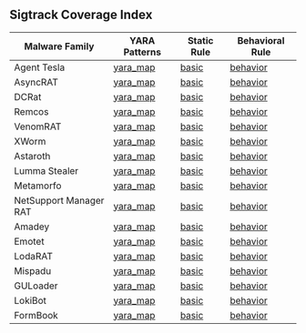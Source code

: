 ## Sigtrack Coverage Index

| Malware Family     | YARA Patterns | Static Rule | Behavioral Rule |
|--------------------|----------------|--------------|------------------|
| Agent Tesla        | [yara_map](./yara_map/agenttesla_yara_patterns.md) | [basic](https://github.com/Sab0x1D/ghostyara/blob/main/families/agenttesla_basic.yar) | [behavior](https://github.com/Sab0x1D/ghostyara/blob/main/ttps/agenttesla_behavior.yar) |
| AsyncRAT           | [yara_map](./yara_map/asyncrat_yara_patterns.md) | [basic](https://github.com/Sab0x1D/ghostyara/blob/main/families/asyncrat_basic.yar) | [behavior](https://github.com/Sab0x1D/ghostyara/blob/main/ttps/asyncrat_behavior.yar) |
| DCRat              | [yara_map](./yara_map/dcrat_yara_patterns.md) | [basic](https://github.com/Sab0x1D/ghostyara/blob/main/families/dcrat_basic.yar) | [behavior](https://github.com/Sab0x1D/ghostyara/blob/main/ttps/dcrat_behavior.yar) |
| Remcos | [yara_map](./yara_map/remcos_c2_patterns.md) | [basic](https://github.com/Sab0x1D/ghostyara/blob/main/families/remcos_basic.yar) | [behavior](https://github.com/Sab0x1D/ghostyara/blob/main/ttps/remcos_behavior.yar) |
| VenomRAT | [yara_map](./yara_map/venomrat_c2_patterns.md) | [basic](https://github.com/Sab0x1D/ghostyara/blob/main/families/venomrat_basic.yar) | [behavior](https://github.com/Sab0x1D/ghostyara/blob/main/ttps/venomrat_behavior.yar) |
| XWorm | [yara_map](./yara_map/xworm_yara_patterns.md) | [basic](https://github.com/Sab0x1D/ghostyara/blob/main/families/xworm_basic.yar) | [behavior](https://github.com/Sab0x1D/ghostyara/blob/main/ttps/xworm_behavior.yar) |
| Astaroth | [yara_map](./yara_map/astaroth_yara_patterns.md) | [basic](https://github.com/Sab0x1D/ghostyara/blob/main/families/astaroth_basic.yar) | [behavior](https://github.com/Sab0x1D/ghostyara/blob/main/ttps/astaroth_behavior.yar) |
| Lumma Stealer | [yara_map](./yara_map/lumma_yara_patterns.md) | [basic](https://github.com/Sab0x1D/ghostyara/blob/main/families/lumma_basic.yar) | [behavior](https://github.com/Sab0x1D/ghostyara/blob/main/ttps/lumma_behavior.yar) |
| Metamorfo | [yara_map](./yara_map/metamorfo_yara_patterns.md) | [basic](https://github.com/Sab0x1D/ghostyara/blob/main/families/metamorfo_basic.yar) | [behavior](https://github.com/Sab0x1D/ghostyara/blob/main/ttps/metamorfo_behavior.yar) |
| NetSupport Manager RAT | [yara_map](./yara_map/netsupport_yara_patterns.md) | [basic](https://github.com/Sab0x1D/ghostyara/blob/main/families/netsupport_basic.yar) | [behavior](https://github.com/Sab0x1D/ghostyara/blob/main/ttps/netsupport_behavior.yar) |
| Amadey | [yara_map](./yara_map/amadey_yara_patterns.md) | [basic](https://github.com/Sab0x1D/ghostyara/blob/main/families/amadey_basic.yar) | [behavior](https://github.com/Sab0x1D/ghostyara/blob/main/ttps/amadey_behavior.yar) |
| Emotet | [yara_map](./yara_map/emotet_yara_patterns.md) | [basic](https://github.com/Sab0x1D/ghostyara/blob/main/families/emotet_basic.yar) | [behavior](https://github.com/Sab0x1D/ghostyara/blob/main/ttps/emotet_behavior.yar) |
| LodaRAT | [yara_map](./yara_map/lodarat_yara_patterns.md) | [basic](https://github.com/Sab0x1D/ghostyara/blob/main/families/lodarat_basic.yar) | [behavior](https://github.com/Sab0x1D/ghostyara/blob/main/ttps/lodarat_behavior.yar) |
| Mispadu | [yara_map](./yara_map/mispadu_c2_patterns.md) | [basic](https://github.com/Sab0x1D/ghostyara/blob/main/families/mispadu_basic.yar) | [behavior](https://github.com/Sab0x1D/ghostyara/blob/main/ttps/mispadu_behavior.yar) |
| GULoader | [yara_map](./yara_map/guloader_c2_patterns.md) | [basic](https://github.com/Sab0x1D/ghostyara/blob/main/families/guloader_basic.yar) | [behavior](https://github.com/Sab0x1D/ghostyara/blob/main/ttps/guloader_behavior.yar) |
| LokiBot | [yara_map](./yara_map/lokibot_c2_patterns.md) | [basic](https://github.com/Sab0x1D/ghostyara/blob/main/families/lokibot_basic.yar) | [behavior](https://github.com/Sab0x1D/ghostyara/blob/main/ttps/lokibot_behavior.yar) |
| FormBook | [yara_map](./yara_map/formbook_c2_patterns.md) | [basic](https://github.com/Sab0x1D/ghostyara/blob/main/families/formbook_basic.yar) | [behavior](https://github.com/Sab0x1D/ghostyara/blob/main/ttps/formbook_behavior.yar) |
